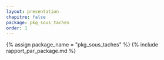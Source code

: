```yaml
---
layout: presentation
chapitre: false
package: pkg_sous_taches
order: 1
---
```


{% assign package_name = "pkg_sous_taches" %}
{% include rapport_par_package.md %}